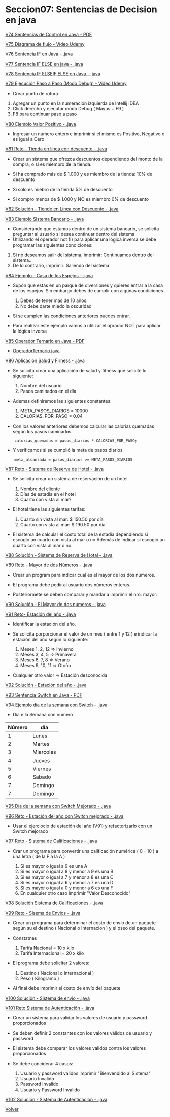 # Seccion07: Sentencias de Decision en java

[V74 Sentencias de Control en Java - PDF](V74_Sentencias_de_Control_en_Java/06-01-00-SentenciasDecision-UJ.pdf)

[V75 Diagrama de flujo - Video Udemy](https://www.udemy.com/course/universidad-java-especialista-en-java-desde-cero-a-master/learn/lecture/44838409#overview)

[V76 Sentencia IF en Java - .java](V76_Sentencia_IF_en_Java/src/SentenciaIf.java)

[V77 Sentencia IF ELSE en java - .java](V77_Sentencia_IF_ELSE_en_Java/src/SentenciaIfElse.java)


[V78 Sentencia IF ELSEIF ELSE en Java - .java](V78_Sentencia_IF_ELSEIF_ELSE_en_Java/src/SentenciaElseIf.java)

[V79 Ejecución Paso a Paso (Modo Debug) - Video Udemy](https://www.udemy.com/course/universidad-java-especialista-en-java-desde-cero-a-master/learn/lecture/44838447#overview)
- Crear punto de rotura
 1. Agregar un punto en la numeración izquierda de Intellij IDEA
 2. Click derecho y ejecutar modo Debug ( Mayus + F9 )
 3. F8 para continuar paso a paso 


[V80 Ejemplo Valor Positivo - .java](V80_Ejemplo_Valor_Positivo/src/ValorPositivo.java)
- Ingresar un número entero e imprimir si el mismo es Positivo, Negativo 
    o es igual a Cero

[V81 Reto - Tienda en línea con descuento - .java](V81_Reto_Tienda_en_Linea_con_Descuento/src/TiendaEnLinea.java)
- Crear un sistema que ofrezca descuentos dependiendo del monto de la compra,
    o si es miembro de la tienda. 

- Si ha comprado más de $ 1.000 y es miembro de la tienda:
    10% de descuento

- Si solo es miebro de la tienda
    5% de descuento

- Si compro menos de $ 1.000 y NO es miembro
    0% de descuento


[V82 Solución - Tiende en Línea con Descuento - .java](V82_Solucion_Tienda_en_Linea_con_Descuento/src/TiendaEnLinea.java)

[V83 Ejemplo Sistema Bancario - .java](V83_Ejemplo_Sistema_Bancario/src/SistemaBancario.java)
- Considerando que estamos dentro de un sistema bancario, se
    solicita preguntar al usuario si desea continuar
    dentro del sistema
- Utilizando el operador not (!) para aplicar una lógica inversa
    se debe programar las siguientes condiciones: 
1. Si no deseamos salir del sistema, imprimir:
    Continuamos dentro del sistema...
2. De lo contrario, imprimir: 
    Saliendo del sistema


[V84 Ejemplo - Casa de los Espejos - .java](V84_Ejemplo_Casa_de_los_Espejos/src/CasaDeLosEspejos.java)
- Supón que estas en un parque de diversiones y quieres entrar a la
    casa de los espejos.
    Sin  embargo debes de cumplir con algunas condiciones.
    1. Debes de tener más de 10 años. 
    2. No debe darte miedo la oscuridad
   
- Si se cumplen las condiciones anteriores puedes entrar.

- Para realizar este ejemplo vamos a utilizar el oprador NOT
    para aplicar la lógica inversa


[V85 Operador Ternario en Java - PDF](V85_Operadro_Ternario_en_Java/Docs/06-12-00-OperadorTernario-UJ.pdf)
 * [OperadorTernario.java](V85_Operadro_Ternario_en_Java/src/OperadorTernario.java)

[V86 Aplicación Salud y Firness - .java](V86_Aplicacion_Salud_y_Fitness/src/SaludYFitness.java)
- Se solicita crear una aplicación de salud y fitness que solicite
    lo siguiente:
    1. Nombre del usuario
    2. Pasos caminados en el día

- Ademas definiremos las siguientes constantes:
    1. META_PASOS_DIARIOS = 10000
    2. CALORIAS_POR_PASO = 0.04

- Con los valores anteriores debemos calcular las calorias 
    quemadas según los pasos caminados.
```
    calorias_quemadas = pasos_diarios * CALORIAS_POR_PASO;
```
- Y verificamos si se cumplió la meta de pasos diarios
```
    meta_alcanzada = pasos_diarios >= META_PASOS_DIARIOS
```


[V87 Reto - Sistema de Reserva de Hotel - .java](V87_Reto_Sistema_de_Reserva_de_Hotel/src/SistemaReservaHotel.java)
- Se solicita  crear un sistema de reservación de un hotel.
    1. Nombre del cliente
    2. Días de estadia en el hotel
    3. Cuarto con vista al mar?

- El hotel tiene las siguientes tarifas:
    1. Cuarto sin vista al mar: $ 150.50 por día
    2. Cuarto con vista al mar: $ 190.50 por día

- El sistema de calcular el costo total de la estadía
    dependiendo si escogío un cuarto con vista al mar o no
    Además de indicar si escogió un cuarto con vista al mar o no

[V88 Solución - Sistema de Reserva de Hotal - .java](V88_Solucion_Sistema_de_Reserva_de_Hotel/src/SistemaReservaHotel.java)

[V89 Reto - Mayor de dos Números - .java](V89_Mayor_de_dos_Numeros/src/NumeroMayor.java)
- Crear un program para indicar cual es el mayor
    de los dos números.

- El programa debe pedir al usuario dos números enteros.

- Posteriormete se deben comparar y mandar a imprimir el nro. mayor:


[V90 Solución - El Mayor de dos números - .java](V90_Solucion_Mayor_de_dos_Numeros/src/MayorDeDosNumeros.java)

[V91 Reto- Estación del año - .java](V91_Reto_Estacion_del_Anio/src/EstacionDelAnio.java)
- Identificar la estación del año.

- Se solicita porporcionar el valor de un mes ( entre 1 y 12 )
    e indicar la estación del año según lo siguiente:
    1. Meses 1, 2, 12 => Invierno
    2. Meses 3, 4, 5 => Primavera
    3. Meses 6, 7, 8 => Verano
    4. Meses 9, 10, 11 => Otoño

- Cualquier otro valor => Estación desconocida


[V92 Solución - Estación del año - .java](V92_Solucion_Estacion_del_Anio/src/EstacionAnio.java)

[V93 Sentencia Switch en Java - PDF](V93_Sentencia_Switch_en_Java/06-20-00-SentenciasSwitch-UJ.pdf)

[V94 Ejemplo día de la semana con Switch - .java](V94_Ejemplo_dia_de_la_Semana_con_Switch/src/DiaSeamana.java)
- Día e la Semana con numero

| Número | día |
|---|---|
|1|Lunes|
|2|Martes|
|3|Miercoles|
|4|Jueves|
|5|Viernes|
|6|Sabado|
|7|Domingo|
|7|Domingo|

[V95 Día de la semana con Switch Mejorado - .java](V95_Dia_de_la_Semana_con_Switch_Mejorado/src/DiaSemana.java)

[V96 Reto - Estación del año con Switch mejorado - .java](V96_Estacion_del_Anio_con_Switch_mejorado/src/EstacionDelAnioMejorado.java)
- Usar el ejerciocio de estación del año (V91)
    y refactorizarlo con un Switch mejorado

[V97 Reto - Sistema de Calificaciones - .java](V97_Reto_Sistema_de_Calificaciones/src/SistemaCalificaciones.java)

- Crar un programa para convertir una calificación numérica ( 0 - 10 )
    a una letra ( de la F a la A )

    1. Si es mayor o igual a 9 es una A
    2. Si es mayor o igual a 8 y menor a 9 es una B
    3. Si es mayor o igual a 7 y menor a 8 es una C
    4. Si es mayor o igual a 6 y menor a 7 es una D
    5. Si es mayor o igual a 0 y menor a 6 es una F
    6. En cualquier otro caso imprimir "Valor Desconocido"

[V98 Solución Sistema de Calificaciones - .java](V98_Solucion_Sistema_de_Calificaciones/src/SistemaCalificaciones.java)

[V99 Reto - Sisema de Envios - .java](V99_Reto_Sistema_de_envios/src/SistemaEnvios.java)
- Crear un programa para determinar el costo de envío de un paquete
    según su el destino ( Nacional o Internacion ) y el pseo
    del paquete.

- Constatnes
    1. Tarifa Nacional = 10 x kilo
    2. Tarifa Internacional = 20 x kilo

- El programa debe solicitar 2 valores: 
    1. Destino ( Nacional o Internacional )
    2. Peso ( Kilogramo )

- Al final debe imprimir el costo de envío del paquete

[V100 Solucion - Sistema de envio - .java](V100_Solucion_Sistema_de_Envios/src/SistemaEnvios.java)

[V101 Reto Sistema de Autenticación - .java](V101_Reto_Sistema_de_Autenticacion/src/SistemaAutenticacion.java)
- Crear un sistema para validar los valores de usuario y
    password proporcionados

- Se deben definir 2 constantes con los valores válidos de usuario
    y password

- El sistema debe comparar los valores validos contra los
    valores proporcionados

- Se debe conciderar 4 casos:
    1. Usuario y password válidos
        imprimir "Bienvendido al Sistema"
    2. Usuario Invalido
    3. Password Invalido
    4. Usuario y Password Invalido

[V102 Solución - Sistema de Autenticación - .java](V102_Solucion_Sistema_de_Autenticacion/src/SistemaAutenticacion.java)

[Volver](../)
